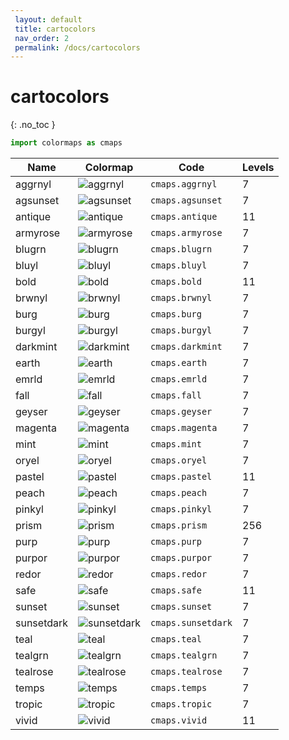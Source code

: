 ```yaml
--- 
 layout: default 
 title: cartocolors 
 nav_order: 2 
 permalink: /docs/cartocolors 
--- 
```


# cartocolors 
{: .no_toc } 

 ```python 
 import colormaps as cmaps 
 ``` 


| Name        | Colormap    | Code       | Levels     | 
| ----------- | ----------- | -----------| -----------| 
| aggrnyl| ![aggrnyl](/colormaps/assets/images/cartocolors/aggrnyl.png) | ```cmaps.aggrnyl``` | 7| 
| agsunset| ![agsunset](/assets/images/cartocolors/agsunset.png) | ```cmaps.agsunset``` | 7| 
| antique| ![antique](/assets/images/cartocolors/antique.png) | ```cmaps.antique``` | 11| 
| armyrose| ![armyrose](/assets/images/cartocolors/armyrose.png) | ```cmaps.armyrose``` | 7| 
| blugrn| ![blugrn](/assets/images/cartocolors/blugrn.png) | ```cmaps.blugrn``` | 7| 
| bluyl| ![bluyl](/assets/images/cartocolors/bluyl.png) | ```cmaps.bluyl``` | 7| 
| bold| ![bold](/assets/images/cartocolors/bold.png) | ```cmaps.bold``` | 11| 
| brwnyl| ![brwnyl](/assets/images/cartocolors/brwnyl.png) | ```cmaps.brwnyl``` | 7| 
| burg| ![burg](/assets/images/cartocolors/burg.png) | ```cmaps.burg``` | 7| 
| burgyl| ![burgyl](/assets/images/cartocolors/burgyl.png) | ```cmaps.burgyl``` | 7| 
| darkmint| ![darkmint](/assets/images/cartocolors/darkmint.png) | ```cmaps.darkmint``` | 7| 
| earth| ![earth](/assets/images/cartocolors/earth.png) | ```cmaps.earth``` | 7| 
| emrld| ![emrld](/assets/images/cartocolors/emrld.png) | ```cmaps.emrld``` | 7| 
| fall| ![fall](/assets/images/cartocolors/fall.png) | ```cmaps.fall``` | 7| 
| geyser| ![geyser](/assets/images/cartocolors/geyser.png) | ```cmaps.geyser``` | 7| 
| magenta| ![magenta](/assets/images/cartocolors/magenta.png) | ```cmaps.magenta``` | 7| 
| mint| ![mint](/assets/images/cartocolors/mint.png) | ```cmaps.mint``` | 7| 
| oryel| ![oryel](/assets/images/cartocolors/oryel.png) | ```cmaps.oryel``` | 7| 
| pastel| ![pastel](/assets/images/cartocolors/pastel.png) | ```cmaps.pastel``` | 11| 
| peach| ![peach](/assets/images/cartocolors/peach.png) | ```cmaps.peach``` | 7| 
| pinkyl| ![pinkyl](/assets/images/cartocolors/pinkyl.png) | ```cmaps.pinkyl``` | 7| 
| prism| ![prism](/assets/images/cartocolors/prism.png) | ```cmaps.prism``` | 256| 
| purp| ![purp](/assets/images/cartocolors/purp.png) | ```cmaps.purp``` | 7| 
| purpor| ![purpor](/assets/images/cartocolors/purpor.png) | ```cmaps.purpor``` | 7| 
| redor| ![redor](/assets/images/cartocolors/redor.png) | ```cmaps.redor``` | 7| 
| safe| ![safe](/assets/images/cartocolors/safe.png) | ```cmaps.safe``` | 11| 
| sunset| ![sunset](/assets/images/cartocolors/sunset.png) | ```cmaps.sunset``` | 7| 
| sunsetdark| ![sunsetdark](/assets/images/cartocolors/sunsetdark.png) | ```cmaps.sunsetdark``` | 7| 
| teal| ![teal](/assets/images/cartocolors/teal.png) | ```cmaps.teal``` | 7| 
| tealgrn| ![tealgrn](/assets/images/cartocolors/tealgrn.png) | ```cmaps.tealgrn``` | 7| 
| tealrose| ![tealrose](/assets/images/cartocolors/tealrose.png) | ```cmaps.tealrose``` | 7| 
| temps| ![temps](/assets/images/cartocolors/temps.png) | ```cmaps.temps``` | 7| 
| tropic| ![tropic](/assets/images/cartocolors/tropic.png) | ```cmaps.tropic``` | 7| 
| vivid| ![vivid](/assets/images/cartocolors/vivid.png) | ```cmaps.vivid``` | 11| 
